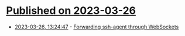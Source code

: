 # [Published on 2023-03-26](index.md)

* [2023-03-26, 13:24:47](https://lobste.rs/s/orpvav/forwarding_ssh_agent_through_websockets) - [Forwarding ssh-agent through WebSockets](https://tristancacqueray.github.io/blog/forwarding-ssh-agent-through-websockets)

